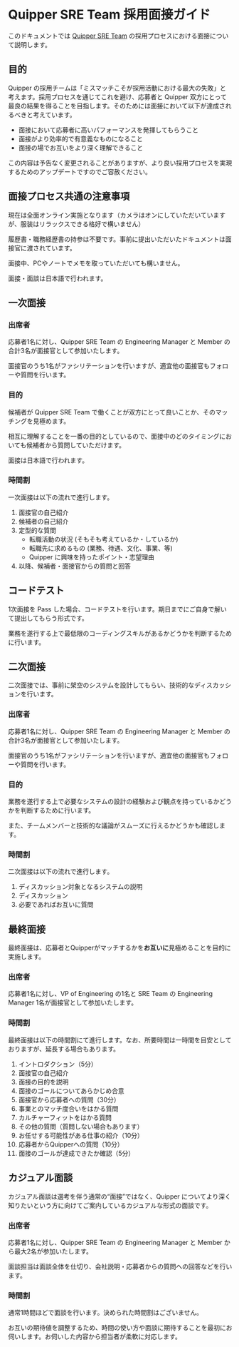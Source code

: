 # Quipper SRE Team 採用面接ガイド

このドキュメントでは [Quipper SRE Team](https://career.quipper.com/jp/jobs/sre/) の採用プロセスにおける面接について説明します。

## 目的

Quipper の採用チームは「ミスマッチこそが採用活動における最大の失敗」と考えます。採用プロセスを通じてこれを避け、応募者と Quipper 双方にとって最良の結果を得ることを目指します。そのためには面接において以下が達成されるべきと考えています。

- 面接において応募者に高いパフォーマンスを発揮してもらうこと
- 面接がより効率的で有意義なものになること
- 面接の場でお互いをより深く理解できること

この内容は予告なく変更されることがありますが、より良い採用プロセスを実現するためのアップデートですのでご容赦ください。

## 面接プロセス共通の注意事項

現在は全面オンライン実施となります（カメラはオンにしていただいていますが、服装はリラックスできる格好で構いません）

履歴書・職務経歴書の持参は不要です。事前に提出いただいたドキュメントは面接官に渡されています。

面接中、PCやノートでメモを取っていただいても構いません。

面接・面談は日本語で行われます。

## 一次面接

### 出席者

応募者1名に対し、Quipper SRE Team の Engineering Manager と Member の合計3名が面接官として参加いたします。

面接官のうち1名がファシリテーションを行いますが、適宜他の面接官もフォローや質問を行います。

### 目的

候補者が Quipper SRE Team で働くことが双方にとって良いことか、そのマッチングを見極めます。

相互に理解することを一番の目的としているので、面接中のどのタイミングにおいても候補者から質問していただけます。

面接は日本語で行われます。

### 時間割

一次面接は以下の流れで進行します。

1. 面接官の自己紹介
2. 候補者の自己紹介
3. 定型的な質問
    - 転職活動の状況 (そもそも考えているか・しているか)
    - 転職先に求めるもの (業務、待遇、文化、事業、等)
    - Quipper に興味を持ったポイント・志望理由
4. 以降、候補者・面接官からの質問と回答

## コードテスト

1次面接を Pass した場合、コードテストを行います。期日までにご自身で解いて提出してもらう形式です。

業務を遂行する上で最低限のコーディングスキルがあるかどうかを判断するために行います。

## 二次面接

二次面接では、事前に架空のシステムを設計してもらい、技術的なディスカッションを行います。

### 出席者

応募者1名に対し、Quipper SRE Team の Engineering Manager と Member の合計3名が面接官として参加いたします。

面接官のうち1名がファシリテーションを行いますが、適宜他の面接官もフォローや質問を行います。

### 目的

業務を遂行する上で必要なシステムの設計の経験および観点を持っているかどうかを判断するために行います。

また、チームメンバーと技術的な議論がスムーズに行えるかどうかも確認します。

### 時間割

二次面接は以下の流れで進行します。

1. ディスカッション対象となるシステムの説明
2. ディスカッション
3. 必要であればお互いに質問

## 最終面接

最終面接は、応募者とQuipperがマッチするかを**お互いに**見極めることを目的に実施します。

### 出席者

応募者1名に対し、VP of Engineering の1名と SRE Team の Engineering Manager 1名が面接官として参加いたします。

### 時間割

最終面接は以下の時間割にて進行します。なお、所要時間は一時間を目安としておりますが、延長する場合もあります。

1. イントロダクション（5分）
1. 面接官の自己紹介
1. 面接の目的を説明
1. 面接のゴールについてあらかじめ合意
1. 面接官から応募者への質問（30分）
1. 事業とのマッチ度合いをはかる質問
1. カルチャーフィットをはかる質問
1. その他の質問（質問しない場合もあります）
1. お任せする可能性がある仕事の紹介（10分）
1. 応募者からQuipperへの質問（10分）
1. 面接のゴールが達成できたか確認（5分）

## カジュアル面談

カジュアル面談は選考を伴う通常の“面接”ではなく、Quipper についてより深く知りたいという方に向けてご案内しているカジュアルな形式の面談です。

### 出席者

応募者1名に対し、Quipper SRE Team の Engineering Manager と Member から最大2名が参加いたします。

面談担当は面談全体を仕切り、会社説明・応募者からの質問への回答などを行います。

### 時間割

通常1時間ほどで面談を行います。決められた時間割はございません。

お互いの期待値を調整するため、時間の使い方や面談に期待することを最初にお伺いします。お伺いした内容から担当者が柔軟に対応します。
